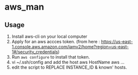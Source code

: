 # aws_man

## Usage

1. Install aws-cli on your local computer
2. Apply for an aws accces token. (from here : https://us-east-1.console.aws.amazon.com/iamv2/home?region=us-east-1#/security_credentials)
3. Run `aws configure` to install that token. 
4. vi ~/.ssh/config and add the host aws
HostName aws
  ...
5. edit the script to REPLACE INSTANCE_ID & known' hosts.
